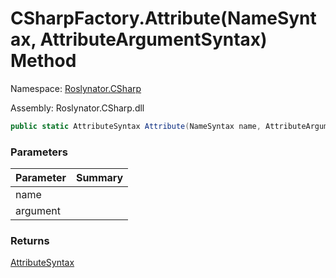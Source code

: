 # CSharpFactory\.Attribute\(NameSyntax, AttributeArgumentSyntax\) Method

Namespace: [Roslynator.CSharp](../../README.md)

Assembly: Roslynator\.CSharp\.dll

```csharp
public static AttributeSyntax Attribute(NameSyntax name, AttributeArgumentSyntax argument)
```

### Parameters

| Parameter | Summary |
| --------- | ------- |
| name | |
| argument | |

### Returns

[AttributeSyntax](https://docs.microsoft.com/en-us/dotnet/api/microsoft.codeanalysis.csharp.syntax.attributesyntax)


